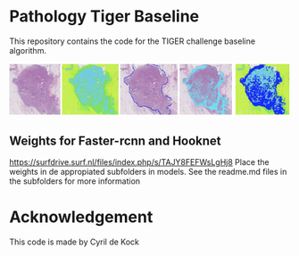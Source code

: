 # Pathology Tiger Baseline

This repository contains the code for the TIGER challenge baseline algorithm.

![alt text](./pipeline.png)


## Weights for Faster-rcnn and Hooknet
https://surfdrive.surf.nl/files/index.php/s/TAJY8FEFWsLgHj8
Place the weights in de appropiated subfolders in models. See the readme.md files in the subfolders for more information

# Acknowledgement

This code is made by Cyril de Kock
